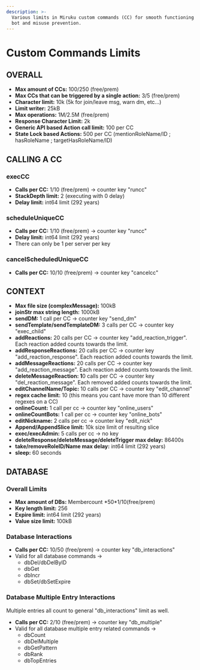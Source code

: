```yaml
---
description: >-
  Various limits in Miruku custom commands (CC) for smooth functioning of the
  bot and misuse prevention.
---
```


# Custom Commands Limits

## OVERALL

* **Max amount of CCs:** 100/250 (free/prem)
* **Max CCs that can be triggered by a single action:** 3/5 (free/prem)
* **Character limit:** 10k (5k for join/leave msg, warn dm, etc...)
* **Limit writer:** 25kB
* **Max operations:** 1M/2.5M (free/prem)
* **Response Character Limit:** 2k
* **Generic API based Action call limit:** 100 per CC
* **State Lock based Actions:** 500 per CC (mentionRoleName/ID ; hasRoleName ; targetHasRoleName/ID)

## CALLING A CC

### execCC

* **Calls per CC:** 1/10 (free/prem) -> counter key "runcc"
* **StackDepth limit:** 2 (executing with 0 delay)
* **Delay limit:** int64 limit (292 years)

### scheduleUniqueCC

* **Calls per CC:** 1/10 (free/prem) -> counter key "runcc"
* **Delay limit:** int64 limit (292 years)
* There can only be 1 per server per key

### cancelScheduledUniqueCC

* **Calls per CC:** 10/10 (free/prem) -> counter key "cancelcc"

## CONTEXT

* **Max file size (complexMessage):** 100kB
* **joinStr max string length:** 1000kB
* **sendDM:** 1 call per CC -> counter key "send\_dm"
* **sendTemplate/sendTemplateDM:** 3 calls per CC -> counter key "exec\_child"
* **addReactions:** 20 calls per CC -> counter key "add\_reaction\_trigger". Each reaction added counts towards the limit.
* **addResponseReactions:** 20 calls per CC -> counter key "add\_reaction\_response". Each reaction added counts towards the limit.
* **addMessageReactions:** 20 calls per CC -> counter key "add\_reaction\_message". Each reaction added counts towards the limit.
* **deleteMessageReaction: 1**0 calls per CC -> counter key "del\_reaction\_message". Each removed added counts towards the limit.
* **editChannelName/Topic:** 10 calls per CC -> counter key "edit\_channel"
* **regex cache limit:** 10 (this means you cant have more than 10 different regexes on a CC)
* **onlineCount:** 1 call per cc -> counter key "online\_users"
* **onlineCountBots:** 1 call per cc -> counter key "online\_bots"
* **editNickname:** 2 calls per cc -> counter key "edit\_nick"
* **Append/AppendSlice limit:** 10k size limit of resulting slice
* **exec/execAdmin:** 5 calls per cc -> no key
* **deleteResponse/deleteMessage/deleteTrigger max delay:** 86400s
* **take/removeRoleID/Name max delay:** int64 limit (292 years)
* **sleep:** 60 seconds

## DATABASE

### Overall Limits

* **Max amount of DBs:** Membercount \*50\*1/10(free/prem)
* **Key length limit:** 256
* **Expire limit:** int64 limit (292 years)
* **Value size limit:** 100kB

### Database Interactions

* **Calls per CC:** 10/50 (free/prem) -> counter key "db\_interactions"
* Valid for all database commands ->
  * dbDel/dbDelByID
  * dbGet
  * dbIncr
  * dbSet/dbSetExpire

### Database Multiple Entry Interactions

Multiple entries all count to general "db\_interactions" limit as well.

* **Calls per CC:** 2/10 (free/prem) -> counter key "db\_multiple"
* Valid for all database multiple entry related commands ->
  * dbCount
  * dbDelMultiple
  * dbGetPattern
  * dbRank
  * dbTopEntries
